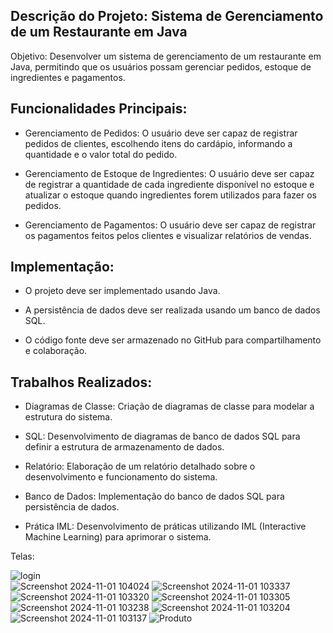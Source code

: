 ## Descrição do Projeto: Sistema de Gerenciamento de um Restaurante em Java
Objetivo: Desenvolver um sistema de gerenciamento de um restaurante em Java, permitindo que os usuários possam gerenciar pedidos, estoque de ingredientes e pagamentos.

## Funcionalidades Principais:

* Gerenciamento de Pedidos: O usuário deve ser capaz de registrar pedidos de clientes, escolhendo itens do cardápio, informando a quantidade e o valor total do pedido.

* Gerenciamento de Estoque de Ingredientes: O usuário deve ser capaz de registrar a quantidade de cada ingrediente disponível no estoque e atualizar o estoque quando ingredientes forem utilizados para fazer os pedidos.

* Gerenciamento de Pagamentos: O usuário deve ser capaz de registrar os pagamentos feitos pelos clientes e visualizar relatórios de vendas.

## Implementação:

* O projeto deve ser implementado usando Java.

* A persistência de dados deve ser realizada usando um banco de dados SQL.

* O código fonte deve ser armazenado no GitHub para compartilhamento e colaboração.

## Trabalhos Realizados:

* Diagramas de Classe: Criação de diagramas de classe para modelar a estrutura do sistema.

* SQL: Desenvolvimento de diagramas de banco de dados SQL para definir a estrutura de armazenamento de dados.

* Relatório: Elaboração de um relatório detalhado sobre o desenvolvimento e funcionamento do sistema.

* Banco de Dados: Implementação do banco de dados SQL para persistência de dados.

* Prática IML: Desenvolvimento de práticas utilizando IML (Interactive Machine Learning) para aprimorar o sistema.

Telas: 

![login](https://github.com/user-attachments/assets/e06a7efd-a002-4d09-a048-01c85ede501c)
<br>
![Screenshot 2024-11-01 104024](https://github.com/user-attachments/assets/0c87c01b-774b-4f84-8df4-7d9feea639dc)
![Screenshot 2024-11-01 103337](https://github.com/user-attachments/assets/df07f552-728f-471e-8921-854580e89045)
![Screenshot 2024-11-01 103320](https://github.com/user-attachments/assets/faad3475-a145-46d1-a84c-abafcd48dab5)
![Screenshot 2024-11-01 103305](https://github.com/user-attachments/assets/f03bc157-2081-4bc3-9c24-79ba5925155b)
![Screenshot 2024-11-01 103238](https://github.com/user-attachments/assets/19020773-3c15-4040-9237-719574b19e8a)
![Screenshot 2024-11-01 103204](https://github.com/user-attachments/assets/ef15ae45-47f3-45de-83a1-d0f39ae6d14e)
![Screenshot 2024-11-01 103137](https://github.com/user-attachments/assets/d20acd2f-04be-41dd-924b-2df81b3ce1c9)
![Produto](https://github.com/user-attachments/assets/a5de6263-8aa6-45eb-a5df-b6cdfbc4bfe7)


